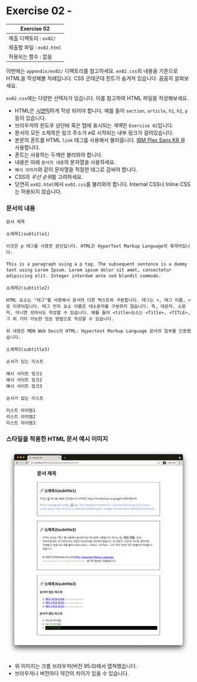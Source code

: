 # Exercise 02 -

| Exercise 02              |
| ------------------------ |
| 제출 디렉토리 : `ex02/`  |
| 제출할 파일 : `ex02.html` |
| 허용되는 함수 : 없음     |

이번에는 `appendix/ex02/` 디렉토리를 참고하세요. `ex02.css`의 내용을 기준으로 HTML을 작성해볼 차례입니다. CSS 군데군데 힌트가 숨겨져 있습니다. 꼼꼼히 살펴보세요.

`ex02.css`에는 다양한 선택자가 있습니다. 이를 참고하여 HTML 파일을 작성해보세요.

- HTML은 [*시맨틱*](https://developer.mozilla.org/ko/docs/Glossary/Semantics)하게 작성 되어야 합니다. 예를 들어 `section`, `article`, `h1`, `h2`, `p` 등이 있습니다.
- 브라우저의 윈도우 상단바 혹은 탭에 표시되는 *제목*은 `Exercise 02`입니다.
- 문서의 모든 소제목은 링크 주소가 `#`로 시작되는 내부 링크가 걸려있습니다.
- 본문의 폰트를 HTML `link` 태그를 사용해서 불러옵니다. [IBM Plex Sans KR
](https://fonts.google.com/specimen/IBM+Plex+Sans+KR?subset=korean)을 사용합니다.
- 폰트는 사용하는 두깨만 불러와야 합니다.
- 내용은 아래 `문서의 내용`의 문자열을 사용하세요.
- `예시 이미지`와 같이 문자열을 적절한 태그로 감싸야 합니다.
- CSS의 *우선 순위*를 고려하세요.
- 당연히 `ex02.html`에서 `ex02.css`를 불러와야 합니다. Internal CSS나 Inline CSS는 허용되지 않습니다.

### 문서의 내용

```
문서 제목

소제목1(subtitle1)

이것은 p 태그를 사용한 문단입니다. HTML은 HyperText Markup Language의 축약어입니다.

This is a paragraph using a p tag. The subsequent sentence is a dummy text using Lorem Ipsum. Lorem ipsum dolor sit amet, consectetur adipiscing elit. Integer interdum ante sed blandit commodo.

소제목2(subtitle2)

HTML 요소는 "태그"를 사용해서 문서의 다른 텍스트와 구분합니다. 태그는 <, 태그 이름, >로 이루어집니다. 태그 안의 요소 이름은 대소문자를 구분하지 않습니다. 즉, 대문자, 소문자, 아니면 섞어서도 작성할 수 있습니다. 예를 들어 <title>요소는 <Title>, <TITLE>, 그 외 기타 가능한 모든 방법으로 작성할 수 있습니다.

위 내용은 MDN Web Docs의 HTML: Hypertext Markup Language 문서의 일부를 인용했습니다.

소제목3(subtitle3)

순서가 있는 리스트

예시 사이트 링크1
예시 사이트 링크2
예시 사이트 링크3

순서가 없는 리스트

리스트 아이템1
리스트 아이템2
리스트 아이템3
```

### 스타일을 적용한 HTML 문서 예시 이미지

![ex02](ex02.png)

- 위 이미지는 크롬 브라우저(버전 95.0)에서 캡쳐했습니다.
- 브라우저나 버전마다 약간의 차이가 있을 수 있습니다.
